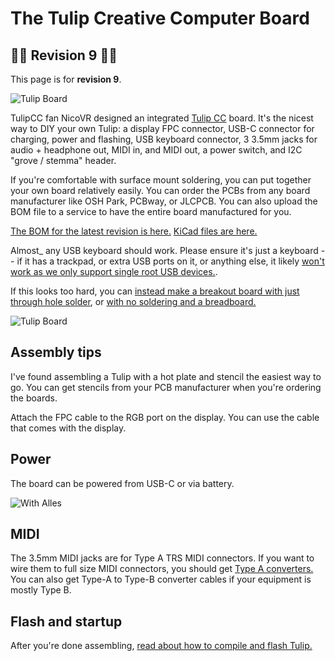 # The Tulip Creative Computer Board

##  🌈🌈 Revision 9 🌈🌈
This page is for **revision 9**.  

![Tulip Board](https://raw.githubusercontent.com/shorepine/tulipcc/main/docs/pics/nicoboard-pcb.png)

TulipCC fan NicoVR designed an integrated [Tulip CC](../README.md) board. It's the nicest way to DIY your own Tulip: a display FPC connector, USB-C connector for charging, power and flashing, USB keyboard connector, 3 3.5mm jacks for audio + headphone out, MIDI in, and MIDI out, a power switch, and I2C "grove / stemma" header.

If you're comfortable with surface mount soldering, you can put together your own board relatively easily. You can order the PCBs from any board manufacturer like OSH Park, PCBway, or JLCPCB. You can also upload the BOM file to a service to have the entire board manufactured for you.

[The BOM for the latest revision is here.](https://github.com/shorepine/tulipcc/blob/main/docs/pcbs/tulip4_board_v4r9/tulipcc-bom.xlsx) [KiCad files are here.](https://github.com/shorepine/tulipcc/tree/main/docs/pcbs/tulip4_board_v4r9) 

Almost_ any USB keyboard should work. Please ensure it's just a keyboard -- if it has a trackpad, or extra USB ports on it, or anything else, it likely [won't work as we only support single root USB devices.](https://github.com/shorepine/tulipcc/issues/40).

If this looks too hard, you can [instead make a breakout board with just through hole solder](tulip_breakout.md), or [with no soldering and a breadboard.](tulip_breadboard.md)

![Tulip Board](https://raw.githubusercontent.com/shorepine/tulipcc/main/docs/pics/nicoboard-assembled.jpg)


## Assembly tips

I've found assembling a Tulip with a hot plate and stencil the easiest way to go. You can get stencils from your PCB manufacturer when you're ordering the boards. 

Attach the FPC cable to the RGB port on the display. You can use the cable that comes with the display.


## Power

The board can be powered from USB-C or via battery. 

![With Alles](https://raw.githubusercontent.com/shorepine/tulipcc/main/docs/pics/nicoboard-alles.jpg)

## MIDI

The 3.5mm MIDI jacks are for Type A TRS MIDI connectors. If you want to wire them to full size MIDI connectors, you should get [Type A converters.](https://www.amazon.com/ZAWDIO-Breakout-LittleBits-Female-Electribe/dp/B08WHSP7ZL/) You can also get Type-A to Type-B converter cables if your equipment is mostly Type B. 

## Flash and startup

After you're done assembling, [read about how to compile and flash Tulip.](tulip_flashing.md)






